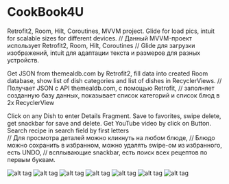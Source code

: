 # CookBook4U

Retrofit2, Room, Hilt, Coroutines, MVVM project. 
Glide for load pics, intuit for scalable sizes for different devices.
// Данный MVVM-проект использует Retrofit2, Room, Hilt, Coroutines
// Glide для загрузки изображений, intuit для адаптации текста и размеров для разных устройств.

Get JSON from themealdb.com by Retrofit2,
fill data into created Room database, 
show list of dish categories and list of dishes in RecyclerViews.
// Получает JSON с API themealdb.com, с помощью Retrofit,
// заполняет созданную базу данных, показывает список категорий и список блюд в 2х RecyclerView

Click on any Dish to enter Details Fragment.
Save to favorites, swipe delete, get snackbar for save and delete. Get YouTube video by click on Button.
Search recipe in search field by first letters  
// Для просмотра деталей можно кликнуть на любом блюде,
// Блюдо можно сохранить в избранном, можно удалять swipe-ом из избранного, есть UNDO, 
// всплывающие snackbar, есть поиск всех рецептов по первым буквам.

![alt tag](https://github.com/Sergio994350/CookBook4U/blob/master/app/src/main/res/screenshots/screenshot-2022-06-03_11.58.32.675.png)
![alt tag](https://github.com/Sergio994350/CookBook4U/blob/master/app/src/main/res/screenshots/screenshot-2022-06-03_11.59.31.089.png)
![alt tag](https://github.com/Sergio994350/CookBook4U/blob/master/app/src/main/res/screenshots/screenshot-2022-06-03_11.59.48.83.png)
![alt tag](https://github.com/Sergio994350/CookBook4U/blob/master/app/src/main/res/screenshots/screenshot-2022-06-03_12.00.02.8.png)
![alt tag](https://github.com/Sergio994350/CookBook4U/blob/master/app/src/main/res/screenshots/screenshot-2022-06-03_12.00.44.098.png)
![alt tag](https://github.com/Sergio994350/CookBook4U/blob/master/app/src/main/res/screenshots/screenshot-2022-06-03_12.01.10.17.png)
![alt tag](https://github.com/Sergio994350/CookBook4U/blob/master/app/src/main/res/screenshots/screenshot-2022-06-03_12.01.35.0.png)
